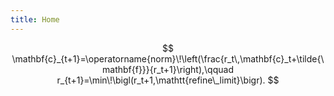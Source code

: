 ```yaml
---
title: Home
---
```


<script>
  MathJax = { tex: {inlineMath: [['$', '$'], ['\\(', '\\)']], displayMath: [['$$','$$'], ['\\[','\\]']]} };
</script>
<script id="MathJax-script" async src="https://cdn.jsdelivr.net/npm/mathjax@3/es5/tex-svg.js"></script>

$$
\mathbf{c}_{t+1}=\operatorname{norm}\!\left(\frac{r_t\,\mathbf{c}_t+\tilde{\mathbf{f}}}{r_t+1}\right),\qquad
r_{t+1}=\min\!\bigl(r_t+1,\mathtt{refine\_limit}\bigr).
$$
